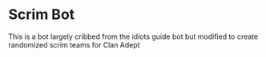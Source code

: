 # Scrim Bot
This is a bot largely cribbed from the idiots guide bot but modified to create randomized scrim teams for Clan Adept